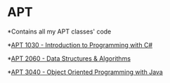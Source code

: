 # APT
*Contains all my APT classes' code

*<a href="https://github.com/apt/apt1030">APT 1030 - Introduction to Programming with C#</a>

*<a href="https://github.com/apt/apt2060">APT 2060 - Data Structures & Algorithms</a>

*<a href="https://github.com/apt/apt3040">APT 3040 - Object Oriented Programming with Java</a>
